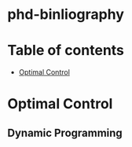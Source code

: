 # phd-binliography

# Table of contents

* [Optimal Control](#optimal-control-dart)

# Optimal Control 

## Dynamic Programming
